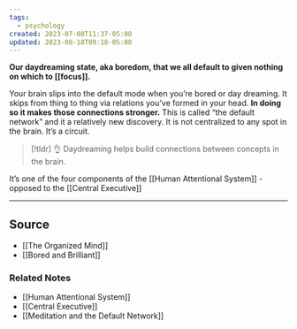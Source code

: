 ```yaml
---
tags:
  - psychology
created: 2023-07-08T11:37-05:00
updated: 2023-08-18T09:18-05:00
---
```

**Our daydreaming state, aka boredom, that we all default to given nothing on which to [[focus]].**

Your brain slips into the default mode when you’re bored or day dreaming. It skips from thing to thing via relations you’ve formed in your head. **In doing so it makes those connections stronger.** This is called “the default network” and it a relatively new discovery. It is not centralized to any spot in the brain. It’s a circuit.

> [!tldr] 👌 Daydreaming helps build connections between concepts in the brain.

It’s one of the four components of the [[Human Attentional System]] - opposed to the [[Central Executive]] 

---

## Source
- [[The Organized Mind]]
- [[Bored and Brilliant]]

### Related Notes
- [[Human Attentional System]]
- [[Central Executive]]
- [[Meditation and the Default Network]]